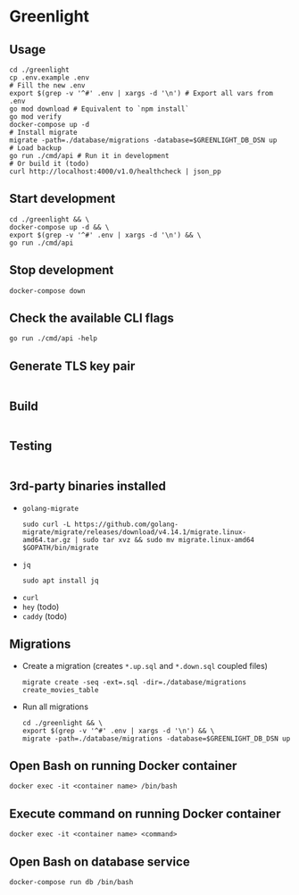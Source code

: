 # Greenlight

## Usage

```console
cd ./greenlight
cp .env.example .env
# Fill the new .env
export $(grep -v '^#' .env | xargs -d '\n') # Export all vars from .env
go mod download # Equivalent to `npm install`
go mod verify
docker-compose up -d
# Install migrate
migrate -path=./database/migrations -database=$GREENLIGHT_DB_DSN up
# Load backup
go run ./cmd/api # Run it in development
# Or build it (todo)
curl http://localhost:4000/v1.0/healthcheck | json_pp
```

## Start development
```console
cd ./greenlight && \
docker-compose up -d && \
export $(grep -v '^#' .env | xargs -d '\n') && \
go run ./cmd/api
```

## Stop development
```console
docker-compose down
```

## Check the available CLI flags
```console
go run ./cmd/api -help
```

## Generate TLS key pair
```console
```

## Build
```console
```

## Testing
```console
```

## 3rd-party binaries installed

- `golang-migrate`
  ```console
  sudo curl -L https://github.com/golang-migrate/migrate/releases/download/v4.14.1/migrate.linux-amd64.tar.gz | sudo tar xvz && sudo mv migrate.linux-amd64 $GOPATH/bin/migrate
  ```
- `jq`
  ```console
  sudo apt install jq
  ```
- `curl`
- `hey` (todo)
- `caddy` (todo)

## Migrations

- Create a migration (creates `*.up.sql` and `*.down.sql` coupled files)
  ```console
  migrate create -seq -ext=.sql -dir=./database/migrations create_movies_table
  ```
- Run all migrations
  ```console
  cd ./greenlight && \
  export $(grep -v '^#' .env | xargs -d '\n') && \
  migrate -path=./database/migrations -database=$GREENLIGHT_DB_DSN up
  ```

## Open Bash on running Docker container
```console
docker exec -it <container name> /bin/bash
```

## Execute command on running Docker container
```console
docker exec -it <container name> <command>
```

## Open Bash on database service
```console
docker-compose run db /bin/bash
```
